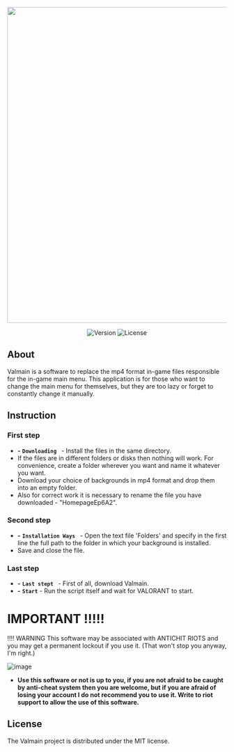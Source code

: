 <p align="center">
      <img src="https://i.ibb.co/4ZCJfXw/1.png" width="726">
</p>

<p align="center">
   <img src="https://img.shields.io/badge/Version-1.01-blueviolet" alt="Version">
   <img src="https://img.shields.io/badge/License-MIT-green" alt="License">
</p>

## About

  Valmain is a software to replace the mp4 format in-game files responsible for the in-game main menu. This application is for those who want to change the main menu for themselves, but they are too lazy or forget to constantly change it manually.

## Instruction
### First step
- **-** **`Downloading `** - Install the files in the same directory.
-   If the files are in different folders or disks then nothing will work. For convenience, create a folder wherever you want and name it whatever you want.
- Download your choice of backgrounds in mp4 format and drop them into an empty folder.
-  Also for correct work it is necessary to rename the file you have downloaded - "HomepageEp6A2".



### Second step



- **-** **`Installation Ways `** - Open the text file 'Folders' and specify in the first line the full path to the folder in which your background is installed.
- Save and close the file.
### Last step
- **-** **`Last stept `** - First of all, download Valmain.
- **-** **` Start `** - Run the script itself and wait for VALORANT to start.
# IMPORTANT !!!!!

!!!! WARNING This software may be associated with ANTICHIT RIOTS and you may get a permanent lockout if you use it. (That won't stop you anyway, I'm right.)

![image](https://user-images.githubusercontent.com/90714523/232756084-6be6456a-3154-4e8b-b789-458c69ffa12a.png)

- **Use this software or not is up to you, if you are not afraid to be caught by anti-cheat system then you are welcome, but if you are afraid of losing your account I do not recommend you to use it.
Write to riot support to allow the use of this software.**


   
  



## License
The Valmain project is distributed under the MIT license.
